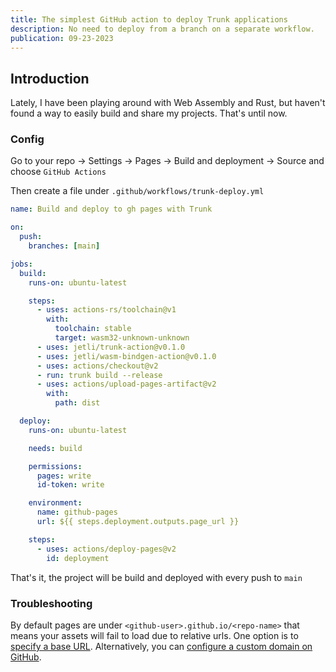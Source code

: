 ```yaml
---
title: The simplest GitHub action to deploy Trunk applications
description: No need to deploy from a branch on a separate workflow.
publication: 09-23-2023
---
```

## Introduction

Lately, I have been playing around with Web Assembly and Rust, but haven't found a way to easily build and share my projects. That's until now.

### Config

Go to your repo &rightarrow; Settings &rightarrow; Pages &rightarrow; Build and deployment &rightarrow; Source and choose `GitHub Actions`

Then create a file under `.github/workflows/trunk-deploy.yml`

```yaml
name: Build and deploy to gh pages with Trunk

on:
  push:
    branches: [main]

jobs:
  build:
    runs-on: ubuntu-latest

    steps:
      - uses: actions-rs/toolchain@v1
        with:
          toolchain: stable
          target: wasm32-unknown-unknown
      - uses: jetli/trunk-action@v0.1.0
      - uses: jetli/wasm-bindgen-action@v0.1.0
      - uses: actions/checkout@v2
      - run: trunk build --release
      - uses: actions/upload-pages-artifact@v2
        with:
          path: dist

  deploy:
    runs-on: ubuntu-latest

    needs: build

    permissions:
      pages: write
      id-token: write

    environment:
      name: github-pages
      url: ${{ steps.deployment.outputs.page_url }}

    steps:
      - uses: actions/deploy-pages@v2
        id: deployment
```

That's it, the project will be build and deployed with every push to `main`

### Troubleshooting

By default pages are under `<github-user>.github.io/<repo-name>` that means your assets will fail to load due to relative urls. One option is to [specify a base URL](https://vitejs.dev/config/shared-options.html#base). Alternatively, you can [configure a custom domain on GitHub](https://docs.github.com/articles/using-a-custom-domain-with-github-pages/).
